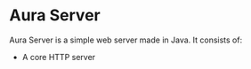 Aura Server
========

Aura Server is a simple web server made in Java. 
It consists of:
* A core HTTP server